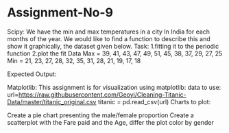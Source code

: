 # Assignment-No-9
Scipy: We have the min and max temperatures in a city In India for each months of the year. We would like to find a function to describe this and show it graphically, the dataset given below. Task: 1.fitting it to the periodic function 2.plot the fit Data Max = 39, 41, 43, 47, 49, 51, 45, 38, 37, 29, 27, 25 Min = 21, 23, 27, 28, 32, 35, 31, 28, 21, 19, 17, 18

Expected Output:

Matplotlib: This assignment is for visualization using matplotlib: data to use: url=https://raw.githubusercontent.com/Geoyi/Cleaning-Titanic-Data/master/titanic_original.csv titanic = pd.read_csv(url) Charts to plot:

Create a pie chart presenting the male/female proportion
Create a scatterplot with the Fare paid and the Age, differ the plot color by gender
